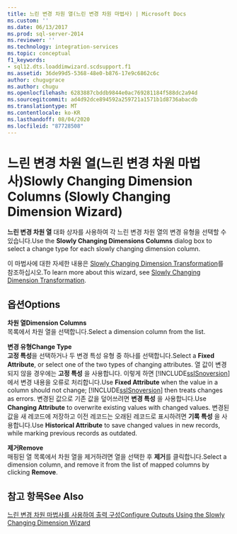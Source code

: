 ```yaml
---
title: 느린 변경 차원 열(느린 변경 차원 마법사) | Microsoft Docs
ms.custom: ''
ms.date: 06/13/2017
ms.prod: sql-server-2014
ms.reviewer: ''
ms.technology: integration-services
ms.topic: conceptual
f1_keywords:
- sql12.dts.loaddimwizard.scdsupport.f1
ms.assetid: 36de99d5-5368-48e0-b876-17e9c6862c6c
author: chugugrace
ms.author: chugu
ms.openlocfilehash: 6283887cbddb9844e0ac769281184f588dc2a94d
ms.sourcegitcommit: ad4d92dce894592a259721a1571b1d8736abacdb
ms.translationtype: MT
ms.contentlocale: ko-KR
ms.lasthandoff: 08/04/2020
ms.locfileid: "87728508"
---
```

# <a name="slowly-changing-dimension-columns-slowly-changing-dimension-wizard"></a><span data-ttu-id="738d4-102">느린 변경 차원 열(느린 변경 차원 마법사)</span><span class="sxs-lookup"><span data-stu-id="738d4-102">Slowly Changing Dimension Columns (Slowly Changing Dimension Wizard)</span></span>
  <span data-ttu-id="738d4-103">**느린 변경 차원 열** 대화 상자를 사용하여 각 느린 변경 차원 열의 변경 유형을 선택할 수 있습니다.</span><span class="sxs-lookup"><span data-stu-id="738d4-103">Use the **Slowly Changing Dimensions Columns** dialog box to select a change type for each slowly changing dimension column.</span></span>  
  
 <span data-ttu-id="738d4-104">이 마법사에 대한 자세한 내용은 [Slowly Changing Dimension Transformation](slowly-changing-dimension-transformation.md)를 참조하십시오.</span><span class="sxs-lookup"><span data-stu-id="738d4-104">To learn more about this wizard, see [Slowly Changing Dimension Transformation](slowly-changing-dimension-transformation.md).</span></span>  
  
## <a name="options"></a><span data-ttu-id="738d4-105">옵션</span><span class="sxs-lookup"><span data-stu-id="738d4-105">Options</span></span>  
 <span data-ttu-id="738d4-106">**차원 열**</span><span class="sxs-lookup"><span data-stu-id="738d4-106">**Dimension Columns**</span></span>  
 <span data-ttu-id="738d4-107">목록에서 차원 열을 선택합니다.</span><span class="sxs-lookup"><span data-stu-id="738d4-107">Select a dimension column from the list.</span></span>  
  
 <span data-ttu-id="738d4-108">**변경 유형**</span><span class="sxs-lookup"><span data-stu-id="738d4-108">**Change Type**</span></span>  
 <span data-ttu-id="738d4-109">**고정 특성**을 선택하거나 두 변경 특성 유형 중 하나를 선택합니다.</span><span class="sxs-lookup"><span data-stu-id="738d4-109">Select a **Fixed Attribute**, or select one of the two types of changing attributes.</span></span> <span data-ttu-id="738d4-110">열 값이 변경되지 않을 경우에는 **고정 특성** 을 사용합니다. 이렇게 하면 [!INCLUDE[ssISnoversion](../../../includes/ssisnoversion-md.md)] 에서 변경 내용을 오류로 처리합니다.</span><span class="sxs-lookup"><span data-stu-id="738d4-110">Use **Fixed Attribute** when the value in a column should not change; [!INCLUDE[ssISnoversion](../../../includes/ssisnoversion-md.md)] then treats changes as errors.</span></span> <span data-ttu-id="738d4-111">변경된 값으로 기존 값을 덮어쓰려면 **변경 특성** 을 사용합니다.</span><span class="sxs-lookup"><span data-stu-id="738d4-111">Use **Changing Attribute** to overwrite existing values with changed values.</span></span> <span data-ttu-id="738d4-112">변경된 값을 새 레코드에 저장하고 이전 레코드는 오래된 레코드로 표시하려면 **기록 특성** 을 사용합니다.</span><span class="sxs-lookup"><span data-stu-id="738d4-112">Use **Historical Attribute** to save changed values in new records, while marking previous records as outdated.</span></span>  
  
 <span data-ttu-id="738d4-113">**제거**</span><span class="sxs-lookup"><span data-stu-id="738d4-113">**Remove**</span></span>  
 <span data-ttu-id="738d4-114">매핑된 열 목록에서 차원 열을 제거하려면 열을 선택한 후 **제거**를 클릭합니다.</span><span class="sxs-lookup"><span data-stu-id="738d4-114">Select a dimension column, and remove it from the list of mapped columns by clicking **Remove**.</span></span>  
  
## <a name="see-also"></a><span data-ttu-id="738d4-115">참고 항목</span><span class="sxs-lookup"><span data-stu-id="738d4-115">See Also</span></span>  
 [<span data-ttu-id="738d4-116">느린 변경 차원 마법사를 사용하여 출력 구성</span><span class="sxs-lookup"><span data-stu-id="738d4-116">Configure Outputs Using the Slowly Changing Dimension Wizard</span></span>](configure-outputs-using-the-slowly-changing-dimension-wizard.md)  
  
  
